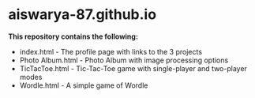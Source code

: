 # aiswarya-87.github.io

<b>This repository contains the following:</b><br>
<ul>
  <li>index.html - The profile page with links to the 3 projects</li>
  <li>Photo Album.html - Photo Album with image processing options</li>
  <li>TicTacToe.html - Tic-Tac-Toe game with single-player and two-player modes</li>
  <li>Wordle.html - A simple game of Wordle</li>
</ul>
